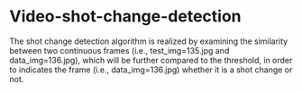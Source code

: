# Video-shot-change-detection
The shot change detection algorithm is realized by examining the similarity between two continuous frames (i.e., test_img=135.jpg and data_img=136.jpg), which will be further compared to the threshold, in order to indicates the frame (i.e., data_img=136.jpg) whether it is a shot change or not.
